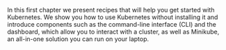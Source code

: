 In this first chapter we present recipes that will help you get started with Kubernetes. We show you how to use Kubernetes without installing it and introduce components such as the command-line interface (CLI) and the dashboard, which allow you to interact with a cluster, as well as Minikube, an all-in-one solution you can run on your laptop.
